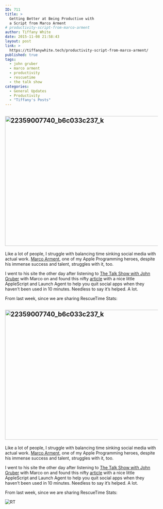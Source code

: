 ```yaml
---
ID: 711
title: >
  Getting Better at Being Productive with
  a Script from Marco Arment
# productivity-script-from-marco-arment
author: Tiffany White
date: 2015-11-08 21:58:43
layout: post
link: >
  https://tiffanywhite.tech/productivity-script-from-marco-arment/
published: true
tags:
  - john gruber
  - marco arment
  - productivity
  - rescuetime
  - the talk show
categories:
  - General Updates
  - Productivity
  - "Tiffany's Posts"
---
```



<h2><a href="https://helloburgh.me/wp-content/uploads/2015/11/22359007740_b6c033c237_k.jpg"><img class="aligncenter size-large wp-image-713" src="https://helloburgh.me/wp-content/uploads/2015/11/22359007740_b6c033c237_k-1024x683.jpg" alt="22359007740_b6c033c237_k" width="640" height="427" /></a></h2>
Like a lot of people, I struggle with balancing time sinking social media with actual work. <a href="https://twitter.com/marcoarment?ref_src=twsrc%5Egoogle%7Ctwcamp%5Eserp%7Ctwgr%5Eauthor">Marco Arment</a>, one of my Apple Programming heroes, despite his immense success and talent, struggles with it, too.

I went to his site the other day after listening to <a href="https://daringfireball.net/thetalkshow/">The Talk Show with John Gruber</a> with Marco on and found this nifty <a href="http://www.marco.org/2015/10/30/automatic-social-discipline">article</a> with a nice little AppleScript and Launch Agent to help you quit social apps when they haven’t been used in 10 minutes. Needless to say it’s helped. A lot.

From last week, since we are sharing RescueTime Stats:




<h2><a href="https://helloburgh.me/wp-content/uploads/2015/11/22359007740_b6c033c237_k.jpg"><img class="aligncenter size-large wp-image-713" src="https://helloburgh.me/wp-content/uploads/2015/11/22359007740_b6c033c237_k-1024x683.jpg" alt="22359007740_b6c033c237_k" width="640" height="427" /></a></h2>
Like a lot of people, I struggle with balancing time sinking social media with actual work. <a href="https://twitter.com/marcoarment?ref_src=twsrc%5Egoogle%7Ctwcamp%5Eserp%7Ctwgr%5Eauthor">Marco Arment</a>, one of my Apple Programming heroes, despite his immense success and talent, struggles with it, too.

I went to his site the other day after listening to <a href="https://daringfireball.net/thetalkshow/">The Talk Show with John Gruber</a> with Marco on and found this nifty <a href="http://www.marco.org/2015/10/30/automatic-social-discipline">article</a> with a nice little AppleScript and Launch Agent to help you quit social apps when they haven’t been used in 10 minutes. Needless to say it’s helped. A lot.

From last week, since we are sharing RescueTime Stats:





<img src="https://helloburgh.me/wp-content/uploads/2015/11/wpid-Screenshot.jpg" alt="RT" />